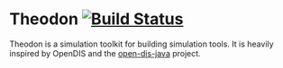 Theodon  [![Build Status](https://travis-ci.org/phyzicsz/theodon.svg?branch=master)](https://travis-ci.org/phyzicsz/theodon)
========
Theodon is a simulation toolkit for building simulation tools.  It is heavily inspired by OpenDIS and the [open-dis-java](https://github.com/open-dis/open-dis-java) project.

